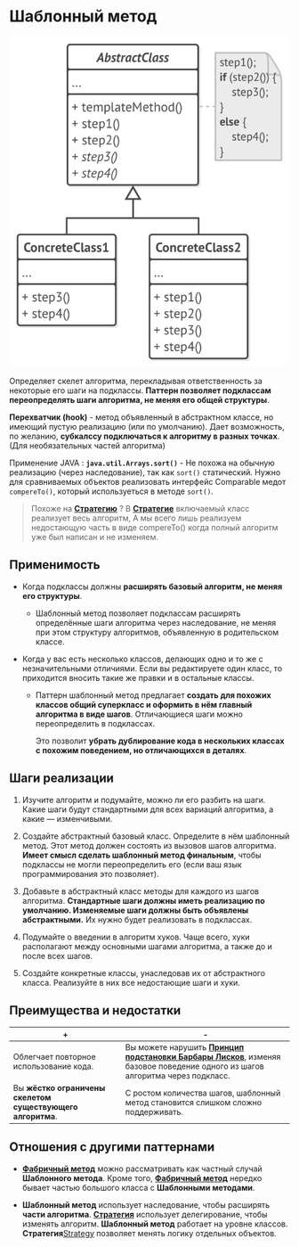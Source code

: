 # Шаблонный метод 

![UML](/src/AdditionalDocs/uml/Template_Method.png)


Определяет скелет алгоритма, перекладывая ответственность за некоторые его шаги на подклассы. **Паттерн позволяет подклассам переопределять шаги алгоритма, не меняя его общей структуры**.

**Перехватчик (hook)** - метод объявленный в абстрактном классе, но имеющий пустую реализацию (или по умолчанию). Дает возможность, по желанию, **субкалссу подключаться к алгоритму в разных точках**. (Для необязательных частей алгоритма)

Применение JAVA : **`java.util.Arrays.sort()`** - Не похожа на обычную реализацию (через наследование), так как `sort()` статический. Нужно для сравниваемых объектов реализовать интерфейс Comparable медот `compereTo()`, который используеться в методе `sort()`.
  
  > Похоже на [**Стратегию**][Strategy] ?
  > В [**Стратегие**][Strategy] включаемый класс реализует весь алгоритм,
  > А мы всего лишь реализуем недостающую часть в виде compereTo()
  > когда полный алгоритм уже был написан и не изменяем.

## Применимость

 - Когда подклассы должны **расширять базовый алгоритм, не меняя его структуры**.

   - Шаблонный метод позволяет подклассам расширять определённые шаги алгоритма через наследование, не меняя при этом структуру алгоритмов, объявленную в родительском классе.

 - Когда у вас есть несколько классов, делающих одно и то же с незначительными отличиями. Если вы редактируете один класс, то приходится вносить такие же правки и в остальные классы.

   - Паттерн шаблонный метод предлагает **создать для похожих классов общий суперкласс и оформить в нём главный алгоритма в виде шагов**. Отличающиеся шаги можно переопределить в подклассах.

     Это позволит **убрать дублирование кода в нескольких классах с похожим поведением, но отличающихся в деталях**.

## Шаги реализации
1. Изучите алгоритм и подумайте, можно ли его разбить на шаги. Какие шаги будут стандартными для всех вариаций алгоритма, а какие — изменчивыми.

2. Создайте абстрактный базовый класс. Определите в нём шаблонный метод. Этот метод должен состоять из вызовов шагов алгоритма. **Имеет смысл сделать шаблонный метод финальным**, чтобы подклассы не могли переопределить его (если ваш язык программирования это позволяет).

3. Добавьте в абстрактный класс методы для каждого из шагов алгоритма. **Стандартные шаги должны иметь реализацию по умолчанию. Изменяемые шаги должны быть объявлены абстрактными.** Их нужно будет реализовать в подклассах.

4. Подумайте о введении в алгоритм хуков. Чаще всего, хуки располагают между основными шагами алгоритма, а также до и после всех шагов.

5. Создайте конкретные классы, унаследовав их от абстрактного класса. Реализуйте в них все недостающие шаги и хуки.

## Преимущества и недостатки
 | + | - |
 | ------ | ------ |
 |Облегчает повторное использование кода. |Вы можете нарушить [**Принцип подстановки Барбары Лисков**][LSP], изменяя базовое поведение одного из шагов алгоритма через подкласс.
 |Вы **жёстко ограничены скелетом существующего алгоритма**. |С ростом количества шагов, шаблонный метод становится слишком сложно поддерживать.
 
## Отношения с другими паттернами

- [**Фабричный метод**][Factory_Method] можно рассматривать как частный случай **Шаблонного метода**. Кроме того, [**Фабричный метод**][Factory_Method] нередко бывает частью большого класса с **Шаблонными методами**.

- **Шаблонный метод** использует наследование, чтобы расширять **части алгоритма**. [**Стратегия**][Strategy] использует делегирование, чтобы изменять алгоритм. **Шаблонный метод** работает на уровне классов. **Стратегия**[Strategy] позволяет менять логику отдельных объектов.


[LSP]: </src/AdditionalDocs/SOLID/Liskov_Substitution_Principle.md>

[Abstract_Factory]: </src/Creational/Factorys/Abstract_Factory/Abstract_Factory.md>
[Factory_Method]: </src/Creational/Factorys/Factory_Method/Factory_Method.md>
[Builder]: </src/Creational/Builder/Builder.md>
[Prototype]: </src/Creational/Prototype/Prototype.md>
[Singleton]: </src/Creational/Singleton/Singleton.md>

[Adapter]: </src/Structural/Adapter/Adapter.md>
[Bridge]: </src/Structural/Bridge/Bridge.md>
[Composite]: </src/Structural/Composite/Composite.md>
[Decorator]: </src/Structural/Decorator/Decorator.md>
[Facade]: </src/Structural/Facade/Facade.md>
[Flyweight]: </src/Structural/Flyweight/Flyweight.md>
[Proxy]: </src/Structural/Proxy/Proxy.md>

[Chain_of_Responsibility]: </src/Behavioral/Chain_of_Responsibility/Chain_of_Responsibility.md>
[Command]: </src/Behavioral/Command/Command.md>
[Iterator]: </src/Behavioral/Iterator/Iterator.md>
[Mediator]: </src/Behavioral/Mediator/Mediator.md>
[Memento]: </src/Behavioral/Memento/Memento.md>
[Observer]: </src/Behavioral/Observer/Observer.md>
[State]: </src/Behavioral/State/State.md>
[Strategy]: </src/Behavioral/Strategy/Strategy.md>
[Template_Method]: </src/Behavioral/Template_Method/Template_Method.md>
[Visitor]: </src/Behavioral/Visitor/Visitor.md>